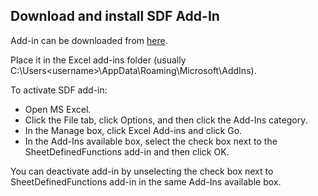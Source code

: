 ## Download and install SDF Add-In

Add-in can be downloaded from [here](/src/SheetDefinedFunctions.xlam).

Place it in the Excel add-ins folder (usually C:\Users\<username>\AppData\Roaming\Microsoft\AddIns). 

To activate SDF add-in:

* Open MS Excel.
* Click the File tab, click Options, and then click the Add-Ins category.
* In the Manage box, click Excel Add-ins and click Go.
* In the Add-Ins available box, select the check box next to the SheetDefinedFunctions add-in and then click OK.

You can deactivate add-in by unselecting the check box next to SheetDefinedFunctions add-in in the same Add-Ins available box.